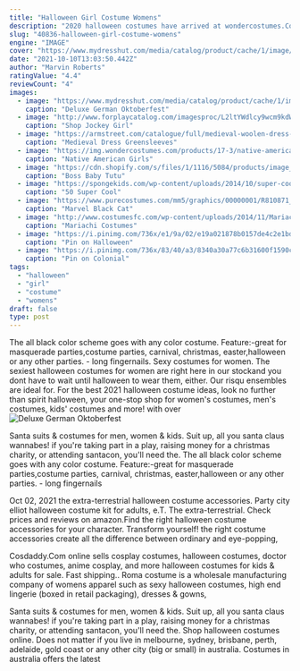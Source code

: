 ```yaml
---
title: "Halloween Girl Costume Womens"
description: "2020 halloween costumes have arrived at wondercostumes.Com! we're your year round u.S. Based costume store, featuring one of the most varied selections of costumes and halloween products"
slug: "40836-halloween-girl-costume-womens"
engine: "IMAGE"
cover: "https://www.mydresshut.com/media/catalog/product/cache/1/image/9df78eab33525d08d6e5fb8d27136e95/5/1/51ydADFyu8L._UL1500__1.jpg"
date: "2021-10-10T13:03:50.442Z"
author: "Marvin Roberts"
ratingValue: "4.4"
reviewCount: "4"
images:
  - image: "https://www.mydresshut.com/media/catalog/product/cache/1/image/9df78eab33525d08d6e5fb8d27136e95/5/1/51ydADFyu8L._UL1500__1.jpg"
    caption: "Deluxe German Oktoberfest"
  - image: "http://www.forplaycatalog.com/imagesproc/L2ltYWdlcy9wcm9kdWN0L2p1bWJvcy81NTg0MjZfbGcuanBn_H_SH583_MW350.jpg"
    caption: "Shop Jockey Girl"
  - image: "https://armstreet.com/catalogue/full/medieval-woolen-dress-green-sleeves-5.jpg"
    caption: "Medieval Dress Greensleeves"
  - image: "https://img.wondercostumes.com/products/17-3/native-american-girls-costume.jpg"
    caption: "Native American Girls"
  - image: "https://cdn.shopify.com/s/files/1/1116/5084/products/image_c95b1ed0-4cff-4e9c-8c4f-d064864180be_grande.jpg?v=1597977614"
    caption: "Boss Baby Tutu"
  - image: "https://spongekids.com/wp-content/uploads/2014/10/super-cool-costume-ideas/11-scarecrow-costume.jpg"
    caption: "50 Super Cool"
  - image: "https://www.purecostumes.com/mm5/graphics/00000001/R810871_full_1.jpg"
    caption: "Marvel Black Cat"
  - image: "http://www.costumesfc.com/wp-content/uploads/2014/11/Mariachi-Girl-Costume.jpg"
    caption: "Mariachi Costumes"
  - image: "https://i.pinimg.com/736x/e1/9a/02/e19a021878b0157de4c2e1bd3310ae29.jpg"
    caption: "Pin on Halloween"
  - image: "https://i.pinimg.com/736x/83/40/a3/8340a30a77c6b31600f1590c19531fb1--little-girl-dresses-dresses-for-girls.jpg"
    caption: "Pin on Colonial"
tags:
  - "halloween"
  - "girl"
  - "costume"
  - "womens"
draft: false
type: post
---
```


The all black color scheme goes with any color costume. Feature:-great for masquerade parties,costume parties, carnival, christmas, easter,halloween or any other parties. - long fingernails. Sexy costumes for women. The sexiest halloween costumes for women are right here in our stockand you dont have to wait until halloween to wear them, either. Our risqu ensembles are ideal for. For the best 2021 halloween costume ideas, look no further than spirit halloween, your one-stop shop for women's costumes, men's costumes, kids' costumes and more! with over
![Deluxe German Oktoberfest](https://www.mydresshut.com/media/catalog/product/cache/1/image/9df78eab33525d08d6e5fb8d27136e95/5/1/51ydADFyu8L._UL1500__1.jpg "Deluxe German Oktoberfest")

Santa suits &amp; costumes for men, women &amp; kids. Suit up, all you santa claus wannabes! if you&#39;re taking part in a play, raising money for a christmas charity, or attending santacon, you&#39;ll need the. The all black color scheme goes with any color costume. Feature:-great for masquerade parties,costume parties, carnival, christmas, easter,halloween or any other parties. - long fingernails
<!--inArticleAds-->

<!--galleryOne-->

Oct 02, 2021 the extra-terrestrial halloween costume accessories. Party city elliot halloween costume kit for adults, e.T. The extra-terrestrial. Check prices and reviews on amazon.Find the right halloween costume accessories for your character. Transform yourself! the right costume accessories create all the difference between ordinary and eye-popping,
<!--inArticleAds-->

<!--galleryTwo-->

Cosdaddy.Com online sells cosplay costumes, halloween costumes, doctor who costumes, anime cosplay, and more halloween costumes for kids & adults for sale. Fast shipping.. Roma costume is a wholesale manufacturing company of womens apparel such as sexy halloween costumes, high end lingerie (boxed in retail packaging), dresses & gowns,
<!--galleryThree-->

Santa suits & costumes for men, women & kids. Suit up, all you santa claus wannabes! if you're taking part in a play, raising money for a christmas charity, or attending santacon, you'll need the. Shop halloween costumes online. Does not matter if you live in melbourne, sydney, brisbane, perth, adelaide, gold coast or any other city (big or small) in australia. Costumes in australia offers the latest